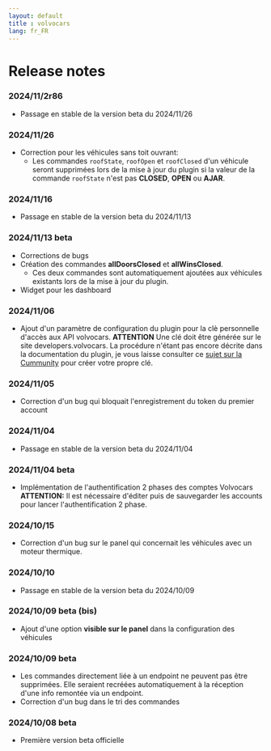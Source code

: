 ```yaml
---
layout: default
title : volvocars
lang: fr_FR
---
```


# Release notes

### **2024/11/2r86**
+ Passage en stable de la version beta du 2024/11/26

### 2024/11/26
+ Correction pour les véhicules sans toit ouvrant:
  + Les commandes `roofState`, `roofOpen` et `roofClosed` d'un véhicule seront supprimées lors de la mise à jour du plugin si
    la valeur de la commande `roofState` n'est pas **CLOSED**, **OPEN** ou **AJAR**.

### **2024/11/16** 
+ Passage en stable de la version beta du 2024/11/13

### 2024/11/13 beta
+ Corrections de bugs
+ Création des commandes **allDoorsClosed** et **allWinsClosed**.
   + Ces deux commandes sont automatiquement ajoutées aux véhicules existants lors de la mise à jour du plugin.
+ Widget pour les dashboard

### **2024/11/06**
+ Ajout d'un paramètre de configuration du plugin pour la clè personnelle d'accès aux API volvocars.
  **ATTENTION** Une clé doit être générée sur le site developers.volvocars. La procédure n'étant pas encore décrite dans la documentation
  du plugin, je vous laisse consulter ce [sujet sur la Cummunity](https://community.jeedom.com/t/le-plugin-volvo-ne-fonctionnera-quune-partie-de-la-journee/133401/2?u=ktn)
  pour créer votre propre clé.

### **2024/11/05** 
* Correction d'un bug qui bloquait l'enregistrement du token du premier account

### **2024/11/04** 
+ Passage en stable de la version beta du 2024/11/04

### 2024/11/04 beta
+ Implémentation de l'authentification 2 phases des comptes Volvocars    
  **ATTENTION:**
  Il est nécessaire d'éditer puis de sauvegarder les accounts pour lancer l'authentification 2 phase.

### **2024/10/15**
+ Correction d'un bug sur le panel qui concernait les véhicules avec un moteur thermique.

### **2024/10/10**
+ Passage en stable de la version beta du 2024/10/09

### 2024/10/09 beta (bis)
+ Ajout d'une option **visible sur le panel** dans la configuration des véhicules

### 2024/10/09 beta
+ Les commandes directement liée à un endpoint ne peuvent pas être supprimées. Elle seraient recréées
  automatiquement à la réception d'une info remontée via un endpoint.
+ Correction d'un bug dans le tri des commandes

### 2024/10/08 beta
+ Première version beta officielle

